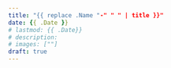 ```yaml
---
title: "{{ replace .Name "-" " " | title }}"
date: {{ .Date }}
# lastmod: {{ .Date}}
# description:
# images: [""]
draft: true
---
```


